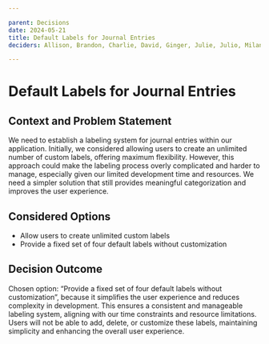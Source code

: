 ```yaml
---

parent: Decisions
date: 2024-05-21
title: Default Labels for Journal Entries
deciders: Allison, Brandon, Charlie, David, Ginger, Julie, Julio, Milana, Nikolas, Riana, Wenzhe

---
```


# Default Labels for Journal Entries

## Context and Problem Statement

We need to establish a labeling system for journal entries within our application. Initially, we considered allowing users to create an unlimited number of custom labels, offering maximum flexibility. However, this approach could make the labeling process overly complicated and harder to manage, especially given our limited development time and resources. We need a simpler solution that still provides meaningful categorization and improves the user experience.

## Considered Options

* Allow users to create unlimited custom labels
* Provide a fixed set of four default labels without customization

## Decision Outcome

Chosen option: “Provide a fixed set of four default labels without customization”, because it simplifies the user experience and reduces complexity in development. This ensures a consistent and manageable labeling system, aligning with our time constraints and resource limitations. Users will not be able to add, delete, or customize these labels, maintaining simplicity and enhancing the overall user experience.
